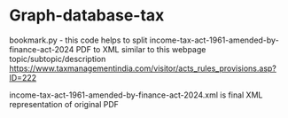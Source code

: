 # Graph-database-tax

bookmark.py - this code helps to split income-tax-act-1961-amended-by-finance-act-2024 PDF to XML similar to this webpage topic/subtopic/description
https://www.taxmanagementindia.com/visitor/acts_rules_provisions.asp?ID=222

income-tax-act-1961-amended-by-finance-act-2024.xml is final XML representation of original PDF
